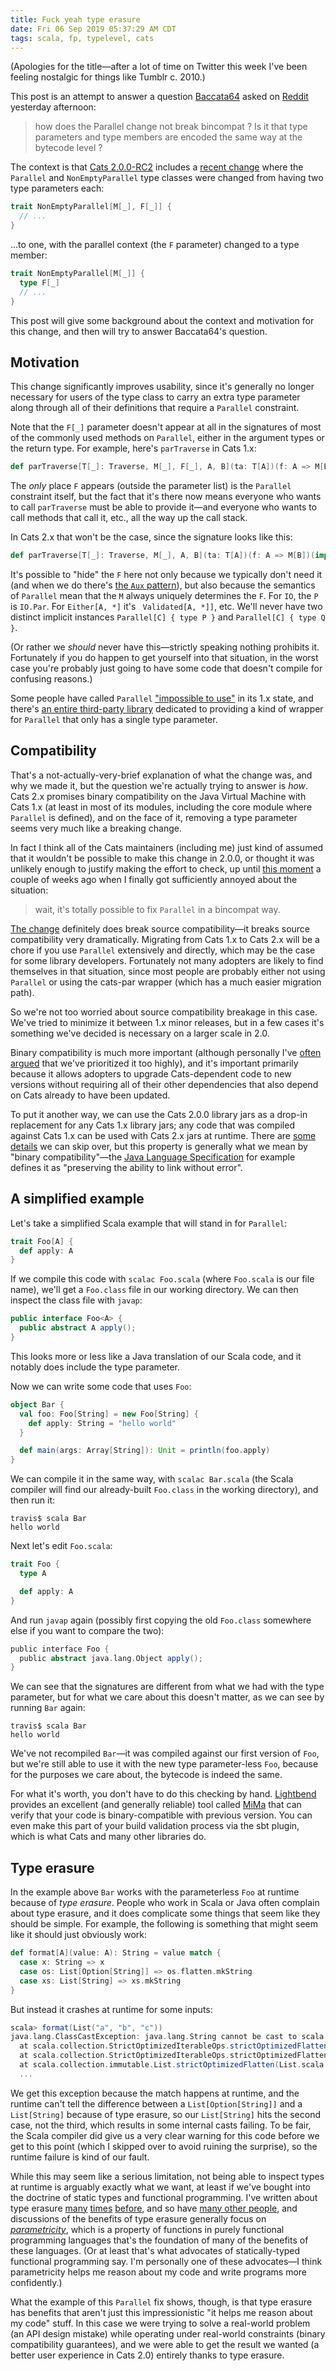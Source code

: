 ```yaml
---
title: Fuck yeah type erasure
date: Fri 06 Sep 2019 05:37:29 AM CDT
tags: scala, fp, typelevel, cats
---
```


(Apologies for the title—after a lot of time on Twitter this week I've been feeling nostalgic for things like Tumblr c. 2010.)

This post is an attempt to answer a question [Baccata64](https://www.reddit.com/user/Baccata64/) asked on [Reddit](https://www.reddit.com/r/scala/comments/cz4xai/permutive_community_engineering_august_2019_cats/ez3ojmr/) yesterday afternoon:

> how does the Parallel change not break bincompat ? Is it that type parameters and type members are encoded the same way at the bytecode level ?

The context is that [Cats 2.0.0-RC2](https://github.com/typelevel/cats/releases/tag/v2.0.0-RC2) includes a [recent change](https://github.com/typelevel/cats/pull/3012) where the `Parallel` and `NonEmptyParallel` type classes
were changed from having two type parameters each:

```scala
trait NonEmptyParallel[M[_], F[_]] {
  // ...
}
```

…to one, with the parallel context (the `F` parameter) changed to a type member:

```scala
trait NonEmptyParallel[M[_]] {
  type F[_]
  // ...
}
```
This post will give some background about the context and motivation for this change, and then will try to answer Baccata64's question.

<!-- MORE -->

## Motivation

This change significantly improves usability, since it's generally no longer necessary for users of the
type class to carry an extra type parameter along through all of their definitions that require a
`Parallel` constraint.

Note that the `F[_]` parameter doesn't appear at all in the signatures of most of the commonly used methods on
`Parallel`, either in the argument types or the return type. For example, here's `parTraverse` in
Cats 1.x:

```scala
def parTraverse[T[_]: Traverse, M[_], F[_], A, B](ta: T[A])(f: A => M[B])(implicit P: Parallel[M, F]): M[T[B]]
```

The _only_ place `F` appears (outside the parameter list) is the `Parallel` constraint itself, but the fact that it's there now means
everyone who wants to call `parTraverse` must be able to provide it—and everyone who wants to call methods that call it, etc., all
the way up the call stack.

In Cats 2.x that won't be the case, since the signature looks like this:


```scala
def parTraverse[T[_]: Traverse, M[_], A, B](ta: T[A])(f: A => M[B])(implicit P: Parallel[M]): M[T[B]]
```

It's possible to "hide" the `F` here not only because we typically don't need it (and when we do
there's [the `Aux` pattern](https://stackoverflow.com/a/34548518/334519)), but also because the semantics 
of `Parallel` mean that the `M` always uniquely determines the `F`. For `IO`, the `P` is `IO.Par`. For
`Either[A, *]` it's ` Validated[A, *]]`, etc. We'll never have two distinct implicit instances `Parallel[C] { type P }` and 
`Parallel[C] { type Q }`.

(Or rather we _should_ never have this—strictly speaking nothing prohibits it. Fortunately
if you do happen to get yourself into that situation, in the worst case you're probably just going to have some code that doesn't compile
for confusing reasons.)

Some people have called `Parallel`
["impossible to use"](https://gitter.im/typelevel/cats?at=5d63e222e403470ab6dd1976) in its 1.x state, and
there's [an entire third-party library](https://github.com/ChristopherDavenport/cats-par) dedicated to 
providing a kind of wrapper for `Parallel` that only has a single type parameter.

## Compatibility

That's a not-actually-very-brief explanation of what the change was, and why we made it, but the question we're
actually trying to answer is _how_. Cats 2.x promises binary compatibility on the Java Virtual Machine
with Cats 1.x (at least in most of its modules, including the core module where `Parallel` is defined), and on the face of it,
removing a type parameter seems very much like a breaking change.

In fact I think all of the Cats maintainers (including me)
just kind of assumed that it wouldn't be possible to make this change in 2.0.0, or thought it was unlikely enough to justify making the effort to check,
up until [this moment](https://gitter.im/typelevel/cats?at=5d63de83e403470ab6dd01cd) a couple of weeks ago when I finally got sufficiently
annoyed about the situation:

> wait, it's totally possible to fix `Parallel` in a bincompat way.

[The change](https://github.com/typelevel/cats/pull/3012) definitely does break source compatibility—it breaks source
compatibility very dramatically. Migrating from Cats 1.x to Cats 2.x will
be a chore if you use `Parallel` extensively and directly, which may be the case for some library developers. Fortunately not many adopters are likely to find themselves
in that situation, since most people are probably either not using `Parallel` or using the cats-par wrapper (which has a much
easier migration path).

So we're not too worried about source compatibility breakage in this case. We've tried to minimize it between 1.x minor releases,
but in a few cases it's something we've decided is necessary on a larger scale in 2.0.

Binary compatibility is much more important
(although personally I've [often argued](https://twitter.com/travisbrown/status/1163482681721708544)
that we've prioritized it too highly), and it's important primarily because it allows adopters to upgrade Cats-dependent code
to new versions without requiring all of their other dependencies that also depend on Cats already to have been updated.

To put it another way, we can use the Cats 2.0.0 library jars as a drop-in replacement for any Cats 1.x library
jars; any code that was compiled against Cats 1.x can be used with Cats 2.x jars at runtime.
There are [some details](https://docs.scala-lang.org/overviews/core/binary-compatibility-for-library-authors.html) we can skip over, but this property is generally what we mean by "binary compatibility"—the [Java Language Specification](https://www.oracle.com/technetwork/java/javase/compatibility-417013.html) for example defines it as "preserving the ability to link without error".

## A simplified example

Let's take a simplified Scala example that will stand in for `Parallel`:

```scala
trait Foo[A] {
  def apply: A
}
```

If we compile this code with `scalac Foo.scala` (where `Foo.scala` is our file name), we'll get a `Foo.class` file in
our working directory. We can then inspect the class file with `javap`:

```java
public interface Foo<A> {
  public abstract A apply();
}
```

This looks more or less like a Java translation of our Scala code, and it notably does include the type parameter.

Now we can write some code that uses `Foo`:

```scala
object Bar {
  val foo: Foo[String] = new Foo[String] {
    def apply: String = "hello world"
  }

  def main(args: Array[String]): Unit = println(foo.apply)
}
```
We can compile it in the same way, with `scalac Bar.scala` (the Scala compiler will find our already-built `Foo.class` in the working directory), and then run it:

```
travis$ scala Bar
hello world
```

Next let's edit `Foo.scala`:

```scala
trait Foo {
  type A

  def apply: A
}
```

And run `javap` again (possibly first copying the old `Foo.class` somewhere else if you want to compare the two):


```scala
public interface Foo {
  public abstract java.lang.Object apply();
}
```
We can see that the signatures are different from what we had with the type parameter, but for what we care about this doesn't matter, as we can see by running `Bar` again:

```
travis$ scala Bar
hello world
```

We've not recompiled `Bar`—it was compiled against our first version of `Foo`, but we're still able to use it with the new type parameter-less `Foo`, because for
the purposes we care about, the bytecode is indeed the same.

For what it's worth, you don't have to do this checking by hand. [Lightbend](https://www.lightbend.com/) provides an excellent (and generally reliable)
tool called [MiMa](https://github.com/lightbend/mima) that can verify that your code is binary-compatible with previous version. You can even make this part of your build validation process via the sbt plugin, which is what Cats and many other libraries do.

## Type erasure

In the example above `Bar` works with the parameterless `Foo` at runtime because of _type erasure_.
People who work in Scala or Java often complain about type erasure, and it does complicate some things that
seem like they should be simple. For example, the following is something that might seem like it should just
obviously work:

```scala
def format[A](value: A): String = value match {
  case x: String => x
  case os: List[Option[String]] => os.flatten.mkString
  case xs: List[String] => xs.mkString
}
```

But instead it crashes at runtime for some inputs:

```scala
scala> format(List("a", "b", "c"))
java.lang.ClassCastException: java.lang.String cannot be cast to scala.collection.IterableOnce
  at scala.collection.StrictOptimizedIterableOps.strictOptimizedFlatten(StrictOptimizedIterableOps.scala:170)
  at scala.collection.StrictOptimizedIterableOps.strictOptimizedFlatten$(StrictOptimizedIterableOps.scala:167)
  at scala.collection.immutable.List.strictOptimizedFlatten(List.scala:82)
  ...
```

We get this exception because the match happens at runtime, and the runtime can't tell the difference between a `List[Option[String]]`
and a `List[String]` because of type erasure, so our `List[String]` hits the second case, not the third, which results in some internal casts failing. To be fair, the Scala compiler did give us a very clear warning for this code before we get to this point (which I skipped over to avoid ruining the surprise), so the runtime failure is kind of our fault.

While this may seem like a serious limitation, not being able to inspect types at runtime is arguably exactly what we want, at least if we've bought into the doctrine of static types and functional programming. I've written about type erasure [many](https://stackoverflow.com/a/55187427/334519) [times](https://stackoverflow.com/a/41904986/334519) [before](https://stackoverflow.com/a/55185535/334519), and so have [many other people](https://stackoverflow.com/q/20918650/334519), and discussions of the benefits of type erasure generally focus on [_parametricity_](https://en.wikipedia.org/wiki/Parametricity), which is a property of functions in purely functional programming languages that's the foundation of many of the benefits of these languages. (Or at least that's what advocates of statically-typed functional programming say. I'm personally one of these advocates—I think parametricity helps me reason about my code and write programs more confidently.)

What the example of this `Parallel` fix shows, though, is that type erasure has benefits that aren't just this impressionistic
"it helps me reason about my code" stuff. In this case we were trying to solve a real-world problem
(an API design mistake) while operating under real-world constraints (binary compatibility guarantees), and we were
able to get the result we wanted (a better user experience in Cats 2.0) entirely thanks to type erasure.